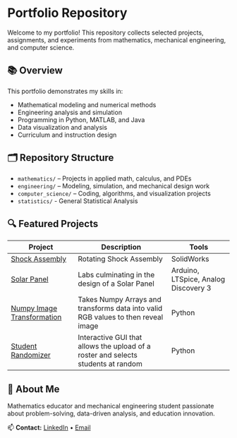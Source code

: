 # Portfolio Repository

Welcome to my portfolio! This repository collects selected projects, assignments, and experiments from mathematics, mechanical engineering, and computer science.

## 📚 Overview
This portfolio demonstrates my skills in:
- Mathematical modeling and numerical methods
- Engineering analysis and simulation
- Programming in Python, MATLAB, and Java
- Data visualization and analysis
- Curriculum and instruction design
  
## 🗂️ Repository Structure
- `mathematics/` – Projects in applied math, calculus, and PDEs  
- `engineering/` – Modeling, simulation, and mechanical design work  
- `computer_science/` – Coding, algorithms, and visualization projects
- `statistics/` - General Statistical Analysis 

## 🔍 Featured Projects
| Project | Description | Tools |
|----------|--------------|-------|
| [Shock Assembly](Engineering/SolidWorks/FINAL_SHOCK_ASSEMBLY/FINAL_PROJECT_SAHIVLOPEZ.pdf) | Rotating Shock Assembly | SolidWorks |
| [Solar Panel](Engineering/Circuits/) | Labs culminating in the design of a Solar Panel | Arduino, LTSpice, Analog Discovery 3 |
| [Numpy Image Transformation](Computer%20Science/Python/Jupyter%20Projects/picture_phrase.ipynb) | Takes Numpy Arrays and transforms data into valid RGB values to then reveal image | Python|
| [Student Randomizer](Computer%20Science/Python/gui_python.py) | Interactive GUI that allows the upload of a roster and selects students at random | Python|

## 🧠 About Me
Mathematics educator and mechanical engineering student passionate about problem-solving, data-driven analysis, and education innovation.

📫 **Contact:** [LinkedIn](https://www.linkedin.com/in/sahiv-lopez-mech) • [Email](mailto:sahiv.lopez@yahoo.com)
